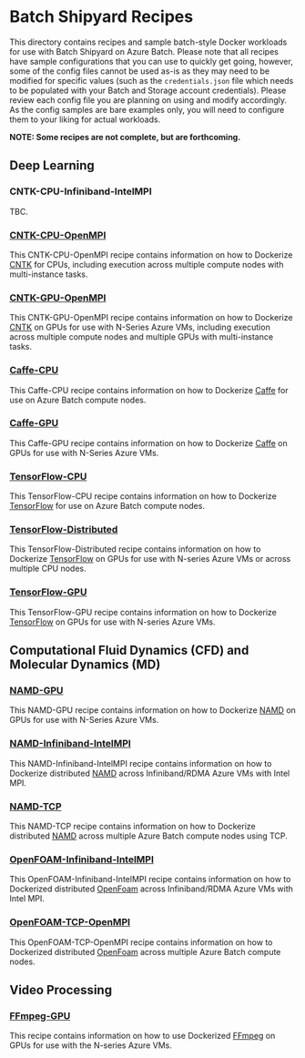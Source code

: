 # Batch Shipyard Recipes
This directory contains recipes and sample batch-style Docker workloads for
use with Batch Shipyard on Azure Batch. Please note that all recipes have
sample configurations that you can use to quickly get going, however, some
of the config files cannot be used as-is as they may need to be modified for
specific values (such as the `credentials.json` file which needs to be
populated with your Batch and Storage account credentials). Please review each
config file you are planning on using and modify accordingly. As the config
samples are bare examples only, you will need to configure them to your liking
for actual workloads.

**NOTE: Some recipes are not complete, but are forthcoming.**

## Deep Learning
### CNTK-CPU-Infiniband-IntelMPI
TBC.

### [CNTK-CPU-OpenMPI](./CNTK-CPU-OpenMPI)
This CNTK-CPU-OpenMPI recipe contains information on how to Dockerize
[CNTK](https://cntk.ai/) for CPUs, including execution across multiple
compute nodes with multi-instance tasks.

### [CNTK-GPU-OpenMPI](./CNTK-GPU-OpenMPI)
This CNTK-GPU-OpenMPI recipe contains information on how to Dockerize
[CNTK](https://cntk.ai/) on GPUs for use with N-Series Azure VMs, including
execution across multiple compute nodes and multiple GPUs with multi-instance
tasks.

### [Caffe-CPU](./Caffe-CPU)
This Caffe-CPU recipe contains information on how to Dockerize
[Caffe](http://caffe.berkeleyvision.org/) for use on Azure Batch compute nodes.

### [Caffe-GPU](./Caffe-GPU)
This Caffe-GPU recipe contains information on how to Dockerize
[Caffe](http://caffe.berkeleyvision.org/) on GPUs for use with N-Series Azure
VMs.

### [TensorFlow-CPU](./TensorFlow-CPU)
This TensorFlow-CPU recipe contains information on how to Dockerize
[TensorFlow](https://www.tensorflow.org/) for use on Azure Batch compute nodes.

### [TensorFlow-Distributed](./TensorFlow-Distributed)
This TensorFlow-Distributed recipe contains information on how to Dockerize
[TensorFlow](https://www.tensorflow.org/) on GPUs for use with N-series Azure
VMs or across multiple CPU nodes.

### [TensorFlow-GPU](./TensorFlow-GPU)
This TensorFlow-GPU recipe contains information on how to Dockerize
[TensorFlow](https://www.tensorflow.org/) on GPUs for use with N-series Azure
VMs.

## Computational Fluid Dynamics (CFD) and Molecular Dynamics (MD)
### [NAMD-GPU](./NAMD-GPU)
This NAMD-GPU recipe contains information on how to Dockerize
[NAMD](http://www.ks.uiuc.edu/Research/namd/) on GPUs for use with N-Series
Azure VMs.

### [NAMD-Infiniband-IntelMPI](./NAMD-Infiniband-IntelMPI)
This NAMD-Infiniband-IntelMPI recipe contains information on how to Dockerize
distributed [NAMD](http://www.ks.uiuc.edu/Research/namd/) across
Infiniband/RDMA Azure VMs with Intel MPI.

### [NAMD-TCP](./NAMD-TCP)
This NAMD-TCP recipe contains information on how to Dockerize distributed
[NAMD](http://www.ks.uiuc.edu/Research/namd/) across multiple Azure Batch
compute nodes using TCP.

### [OpenFOAM-Infiniband-IntelMPI](./OpenFOAM-Infiniband-IntelMPI)
This OpenFOAM-Infiniband-IntelMPI recipe contains information on how to
Dockerized distributed [OpenFoam](http://www.openfoam.com/) across
Infiniband/RDMA Azure VMs with Intel MPI.

### [OpenFOAM-TCP-OpenMPI](./OpenFOAM-TCP-OpenMPI)
This OpenFOAM-TCP-OpenMPI recipe contains information on how to Dockerized
distributed [OpenFoam](http://www.openfoam.com/) across multiple Azure Batch
compute nodes.

## Video Processing
### [FFmpeg-GPU](./FFmpeg-GPU)
This recipe contains information on how to use Dockerized
[FFmpeg](https://ffmpeg.org/) on GPUs for use with the N-series Azure VMs.
